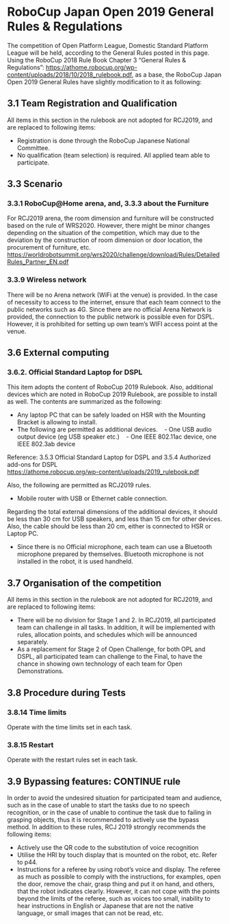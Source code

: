 # RoboCup Japan Open 2019 General Rules & Regulations
The competition of Open Platform League, Domestic Standard Platform League will be held, according to the General Rules posted in this page.
Using the RoboCup 2018 Rule Book Chapter 3 “General Rules & Regulations”: https://athome.robocup.org/wp-content/uploads/2018/10/2018_rulebook.pdf, as a base, the RoboCup Japan Open 2019 General Rules have slightly modification to it as following: 

## 3.1 Team Registration and Qualification
All items in this section in the rulebook are not adopted for RCJ2019, and are replaced to following items:
- Registration is done through the RoboCup Japanese National Committee.
- No qualification (team selection) is required. All applied team able to participate.

## 3.3 Scenario 
### 3.3.1 RoboCup@Home arena, and, 3.3.3 about the Furniture
For RCJ2019 arena, the room dimension and furniture will be constructed based on the rule of WRS2020. However, there might be minor changes depending on the situation of the competition, which may due to the deviation by the construction of room dimension or door location, the procurement of furniture, etc.
https://worldrobotsummit.org/wrs2020/challenge/download/Rules/DetailedRules_Partner_EN.pdf

### 3.3.9 Wireless network
There will be no Arena network (WiFi at the venue) is provided. In the case of necessity to access to the internet, ensure that each team connect to the public networks such as 4G. Since there are no official Arena Network is provided, the connection to the public network is possible even for DSPL. However, it is prohibited for setting up own team’s WIFI access point at the venue.

## 3.6 External computing
### 3.6.2. Official Standard Laptop for DSPL
This item adopts the content of RoboCup 2019 Rulebook. Also, additional devices which are noted in RoboCup 2019 Rulebook, are possible to install as well. The contents are summarized as the following:
* Any laptop PC that can be safely loaded on HSR with the Mounting Bracket is allowing to install.
* The following are permitted as additional devices.
   - One USB audio output device (eg USB speaker etc.)
   - One IEEE 802.11ac device, one IEEE 802.3ab device

Reference: 3.5.3 Official Standard Laptop for DSPL and 3.5.4 Authorized add-ons for DSPL  
https://athome.robocup.org/wp-content/uploads/2019_rulebook.pdf

Also, the following are permitted as RCJ2019 rules.
   - Mobile router with USB or Ethernet cable connection.

Regarding the total external dimensions of the additional devices, it should be less than 30 cm for USB speakers, and less than 15 cm for other devices. Also, the cable should be less than 20 cm, either is connected to HSR or Laptop PC.

* Since there is no Official microphone, each team can use a Bluetooth microphone prepared by themselves. Bluetooth microphone is not installed in the robot, it is used handheld.

## 3.7 Organisation of the competition
All items in this section in the rulebook are not adopted for RCJ2019, and are replaced to following items:
* There will be no division for Stage 1 and 2. In RCJ2019, all participated team can challenge in all tasks. In addition, it will be implemented with rules, allocation points, and schedules which will be announced separately.
* As a replacement for Stage 2 of Open Challenge, for both OPL and DSPL, all participated team can challenge to the Final, to have the chance in showing own technology of each team for Open Demonstrations. 

## 3.8 Procedure during Tests
### 3.8.14 Time limits
Operate with the time limits set in each task.

### 3.8.15 Restart
Operate with the restart rules set in each task.

## 3.9 Bypassing features: CONTINUE rule
In order to avoid the undesired situation for participated team and audience, such as in the case of unable to start the tasks due to no speech recognition, or in the case of unable to continue the task due to failing in grasping objects, thus it is recommended to actively use the bypass method. In addition to these rules, RCJ 2019 strongly recommends the following items:
* Actively use the QR code to the substitution of voice recognition
* Utilise the HRI by touch display that is mounted on the robot, etc. Refer to p44.
* Instructions for a referee by using robot’s voice and display. The referee as much as possible to comply with the instructions, for examples, open the door, remove the chair, grasp thing and put it on hand, and others, that the robot indicates clearly. However, it can not cope with the points beyond the limits of the referee, such as voices too small, inability to hear instructions in English or Japanese that are not the native language, or small images that can not be read, etc.